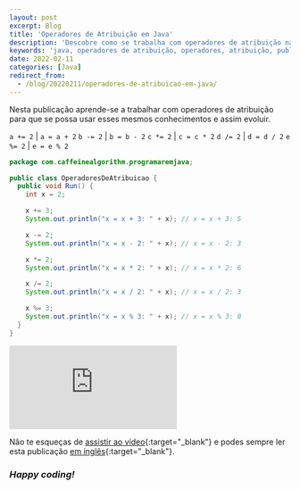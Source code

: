 ```yaml
---
layout: post
excerpt: Blog
title: 'Operadores de Atribuição em Java'
description: 'Descobre como se trabalha com operadores de atribuição na linguagem de programação Java. Obtém respostas às tuas dúvidas com a teoria e os exemplos apresentados.'
keywords: 'java, operadores de atribuição, operadores, atribuição, publicação'
date: 2022-02-11
categories: [Java]
redirect_from:
  - /blog/20220211/operadores-de-atribuicao-em-java/
---
```


Nesta publicação aprende-se a trabalhar com operadores de atribuição para que se possa usar esses mesmos conhecimentos e assim evoluir.

`a += 2` | `a = a + 2`
`b -= 2` | `b = b - 2`
`c *= 2` | `c = c * 2`
`d /= 2` | `d = d / 2`
`e %= 2` | `e = e % 2`

```java
package com.caffeinealgorithm.programaremjava;

public class OperadoresDeAtribuicao {
  public void Run() {
    int x = 2;

    x += 3;
    System.out.println("x = x + 3: " + x); // x = x + 3: 5

    x -= 2;
    System.out.println("x = x - 2: " + x); // x = x - 2: 3

    x *= 2;
    System.out.println("x = x * 2: " + x); // x = x * 2: 6

    x /= 2;
    System.out.println("x = x / 2: " + x); // x = x / 2: 3

    x %= 3;
    System.out.println("x = x % 3: " + x); // x = x % 3: 0
  }
}
```

<div class="video-container">
  <iframe src="https://www.youtube.com/embed/GQVf0VwJh9c" frameborder="0" allowfullscreen></iframe>
</div>

Não te esqueças de [assistir ao vídeo](https://youtu.be/GQVf0VwJh9c){:target="\_blank"} e podes sempre ler esta publicação [em inglês](https://nelsonsilvadev.com/blog/assignment-operators-in-java/){:target="\_blank"}.

### _Happy coding!_
